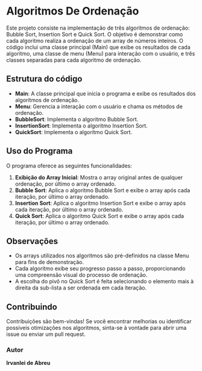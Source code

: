 # Algoritmos De Ordenação
Este projeto consiste na implementação de três algoritmos de ordenação: Bubble Sort, Insertion Sort e Quick Sort. O 
objetivo é demonstrar como cada algoritmo realiza a ordenação de um array de números inteiros. O código inclui uma 
classe principal (Main) que exibe os resultados de cada algoritmo, uma classe de menu (Menu) para interação com o
usuário, e três classes separadas para cada algoritmo de ordenação.

## Estrutura do código
* **Main**: A classe principal que inicia o programa e exibe os resultados dos algoritmos de ordenação.
* **Menu**: Gerencia a interação com o usuário e chama os métodos de ordenação.
* **BubbleSort**: Implementa o algoritmo Bubble Sort.
* **InsertionSort**: Implementa o algoritmo Insertion Sort.
* **QuickSort**: Implementa o algoritmo Quick Sort.

## Uso do Programa
O programa oferece as seguintes funcionalidades:
1. **Exibição do Array Inicial**: Mostra o array original antes de qualquer ordenação, por último o array ordenado.
2. **Bubble Sort**: Aplica o algoritmo Bubble Sort e exibe o array após cada iteração, por último o array ordenado.
3. **Insertion Sort**: Aplica o algoritmo Insertion Sort e exibe o array após cada iteração, por último o array ordenado.
4. **Quick Sort**: Aplica o algoritmo Quick Sort e exibe o array após cada iteração, por último o array ordenado.

## Observações 
* Os arrays utilizados nos algoritmos são pré-definidos na classe Menu para fins de demonstração.
* Cada algoritmo exibe seu progresso passo a passo, proporcionando uma compreensão visual do processo de ordenação.
* A escolha do pivô no Quick Sort é feita selecionando o elemento mais à direita da sub-lista a ser ordenada em cada iteração.

## Contribuindo
Contribuições são bem-vindas! Se você encontrar melhorias ou identificar possíveis otimizações nos algoritmos, sinta-se 
à vontade para abrir uma issue ou enviar um pull request.

### Autor
**Irvanlei de Abreu**
